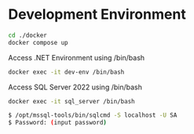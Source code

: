 # Development Environment

```bash
cd ./docker
docker compose up
```

Access .NET Environment using /bin/bash

```bash
docker exec -it dev-env /bin/bash
```

Access SQL Server 2022 using /bin/bash

```bash
docker exec -it sql_server /bin/bash

$ /opt/mssql-tools/bin/sqlcmd -S localhost -U SA
$ Password: (input password)
```
